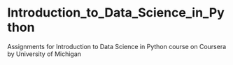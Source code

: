 # Introduction_to_Data_Science_in_Python
Assignments for Introduction to Data Science in Python course on Coursera by University of Michigan

